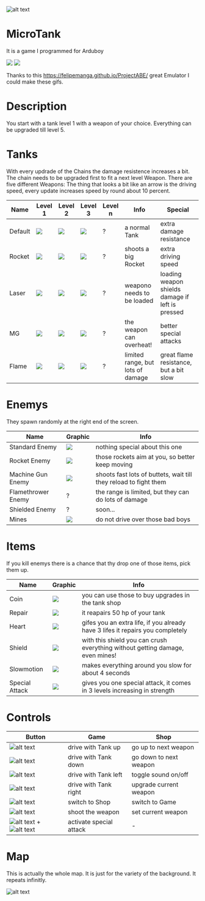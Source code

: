 ![alt text](https://github.com/hartmann1301/MicroTank/blob/master/Readme/mapExample.png)

# MicroTank
It is a game I programmed for Arduboy

![][exampleGif1]         ![][exampleGif2]


Thanks to this https://felipemanga.github.io/ProjectABE/ great Emulator I could make these gifs.

[exampleGif1]: https://github.com/hartmann1301/MicroTank/blob/master/MicroTankExample1.gif
[exampleGif2]: https://github.com/hartmann1301/MicroTank/blob/master/MicroTankExample2.gif

# Description
You start with a tank level 1 with a weapon of your choice. Everything can be upgraded till level 5. 

# Tanks
With every updrade of the Chains the damage resistence increases a bit. The chain needs to be upgraded first to fit a next level Weapon. There are five different Weapons:
The thing that looks a bit like an arrow is the driving speed, every update increases speed by round about 10 percent.

Name | Level 1 | Level 2 | Level 3 | Level n | Info | Special
--- | --- | --- | ---| --- | --- | ---
Default | ![][tankDefault1] | ![][tankDefault2] | ![][tankDefault3] | ? | a normal Tank | extra damage resistance
Rocket | ![][tankRocket1] | ![][tankRocket2] | ![][tankRocket3] | ? | shoots a big Rocket | extra driving speed
Laser | ![][tankLaser1] | ![][tankLaser2] | ![][tankLaser3] | ? | weapono needs to be loaded | loading weapon shields damage if left is pressed
MG | ![][tankMG1] | ![][tankMG2] | ![][tankMG3] | ? | the weapon can overheat! | better special attacks
Flame | ![][tankFlame1] | ![][tankFlame2] | ![][tankFlame3] | ? | limited range, but lots of damage | great flame resistance, but a bit slow

[tankDefault1]: https://github.com/hartmann1301/MicroTank/blob/master/Readme/tankDefault1.png
[tankDefault2]: https://github.com/hartmann1301/MicroTank/blob/master/Readme/tankDefault2.png
[tankDefault3]: https://github.com/hartmann1301/MicroTank/blob/master/Readme/tankDefault3.png
[tankRocket1]: https://github.com/hartmann1301/MicroTank/blob/master/Readme/tankRocket1.png
[tankRocket2]: https://github.com/hartmann1301/MicroTank/blob/master/Readme/tankRocket2.png
[tankRocket3]: https://github.com/hartmann1301/MicroTank/blob/master/Readme/tankRocket3.png
[tankLaser1]: https://github.com/hartmann1301/MicroTank/blob/master/Readme/tankLaser1.png
[tankLaser2]: https://github.com/hartmann1301/MicroTank/blob/master/Readme/tankLaser2.png
[tankLaser3]: https://github.com/hartmann1301/MicroTank/blob/master/Readme/tankLaser3.png
[tankMG1]: https://github.com/hartmann1301/MicroTank/blob/master/Readme/tankMG1.png
[tankMG2]: https://github.com/hartmann1301/MicroTank/blob/master/Readme/tankMG2.png
[tankMG3]: https://github.com/hartmann1301/MicroTank/blob/master/Readme/tankMG3.png
[tankFlame1]: https://github.com/hartmann1301/MicroTank/blob/master/Readme/tankFlame1.png
[tankFlame2]: https://github.com/hartmann1301/MicroTank/blob/master/Readme/tankFlame2.png
[tankFlame3]: https://github.com/hartmann1301/MicroTank/blob/master/Readme/tankFlame3.png

# Enemys
They spawn randomly at the right end of the screen.

Name | Graphic | Info
--- | --- | ---
Standard Enemy | ![][enemyStd] | nothing special about this one
Rocket Enemy | ![][enemyRocket] | those rockets aim at you, so better keep moving
Machine Gun Enemy | ![][enemyMG] | shoots fast lots of buttets, wait till they reload to fight them
Flamethrower Enemy | ? | the range is limited, but they can do lots of damage
Shielded Enemy | ? | soon...
Mines | ![][enemyMine] | do not drive over those bad boys

[enemyStd]: https://github.com/hartmann1301/MicroTank/blob/master/Readme/enemyStd.gif
[enemyRocket]: https://github.com/hartmann1301/MicroTank/blob/master/Readme/enemyRocket.gif
[enemyMG]: https://github.com/hartmann1301/MicroTank/blob/master/Readme/enemyMG.gif
[enemyMine]: https://github.com/hartmann1301/MicroTank/blob/master/Readme/enemyMine.gif

# Items
If you kill enemys there is a chance that thy drop one of those items, pick them up.

Name | Graphic | Info
--- | --- | ---
Coin | ![][itemCoin] | you can use those to buy upgrades in the tank shop
Repair | ![][itemRepair] | it reapairs 50 hp of your tank
Heart | ![][itemHeart] | gifes you an extra life, if you already have 3 lifes it repairs you completely
Shield | ![][itemShield] | with this shield you can crush everything without getting damage, even mines!
Slowmotion | ![][itemSlowmo] | makes everything around you slow for about 4 seconds
Special Attack | ![][itemSpecial] | gives you one special attack, it comes in 3 levels increasing in strength

[itemCoin]: https://github.com/hartmann1301/MicroTank/blob/master/Readme/itemCoin.gif
[itemRepair]: https://github.com/hartmann1301/MicroTank/blob/master/Readme/itemRepair.gif
[itemHeart]: https://github.com/hartmann1301/MicroTank/blob/master/Readme/itemHeart.gif
[itemSlowmo]: https://github.com/hartmann1301/MicroTank/blob/master/Readme/itemSlowmo.gif
[itemShield]: https://github.com/hartmann1301/MicroTank/blob/master/Readme/itemShield.gif
[itemSpecial]: https://github.com/hartmann1301/MicroTank/blob/master/Readme/itemSpecial.gif

# Controls
Button | Game | Shop
--- | --- | ---
![alt text][buttonUp] | drive with Tank up  | go up to next weapon
![alt text][buttonDown] | drive with Tank down  | go down to next weapon
![alt text][buttonLeft] | drive with Tank left  | toggle sound on/off
![alt text][buttonRight] | drive with Tank right  | upgrade current weapon
![alt text][buttonA] | switch to Shop  | switch to Game
![alt text][buttonB] | shoot the weapon  | set current weapon
![alt text][buttonA] + ![alt text][buttonB] | activate special attack | -

[buttonUp]: https://github.com/hartmann1301/MicroTank/blob/master/Readme/buttonUp.png
[buttonDown]: https://github.com/hartmann1301/MicroTank/blob/master/Readme/buttonDown.png
[buttonLeft]: https://github.com/hartmann1301/MicroTank/blob/master/Readme/buttonLeft.png
[buttonRight]: https://github.com/hartmann1301/MicroTank/blob/master/Readme/buttonRight.png
[buttonA]: https://github.com/hartmann1301/MicroTank/blob/master/Readme/buttonA.png
[buttonB]: https://github.com/hartmann1301/MicroTank/blob/master/Readme/buttonB.png

# Map
This is actually the whole map. It is just for the variety of the background. It repeats infinitly.

![alt text](https://github.com/hartmann1301/MicroTank/blob/master/Readme/mapExample.png)
